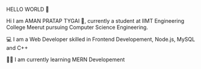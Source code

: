 HELLO WORLD 👋 

Hi I am AMAN PRATAP TYGAI 👋, currently a student at IIMT Engineering College Meerut pursuing Computer Science Engineering.
  
💻 I am a Web Developer skilled in Frontend Developement, Node.js, MySQL and C++

👨‍🎓 I am currently learning MERN Developement
  

<!---
AmanPratapTyagi113/AmanPratapTyagi113 is a ✨ special ✨ repository because its `README.md` (this file) appears on your GitHub profile.
You can click the Preview link to take a look at your changes.
--->
